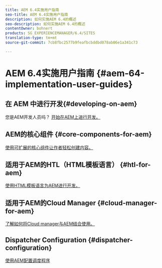 ```yaml
---
title: AEM 6.4实施用户指南
seo-title: AEM 6.4实施用户指南
description: 如何实施AEM 6.4的概述
seo-description: 如何实施AEM 6.4的概述
contentOwner: bohnert
products: SG_EXPERIENCEMANAGER/6.4/SITES
translation-type: tm+mt
source-git-commit: 7cb8fbc2577b9feafbcbddbd078ab06e1a341c73

---
```



# AEM 6.4实施用户指南 {#aem-64-implementation-user-guides}

## 在 AEM 中进行开发{#developing-on-aem}

您是AEM开发人员吗？ [开始在AEM上进行开发。](/help/sites-developing/home.md)

## AEM的核心组件 {#core-components-for-aem}

[使用可扩展的核心组件让作者轻松创建内容。](https://docs.adobe.com/content/help/en/experience-manager-core-components/using/introduction.html)

## 适用于AEM的HTL（HTML模板语言） {#htl-for-aem}

[使用HTML模板语言为AEM进行开发。](https://docs.adobe.com/content/help/en/experience-manager-htl/using/overview.html)

## 适用于AEM的Cloud Manager {#cloud-manager-for-aem}

[了解如何将Cloud manager与AEM结合使用。](https://docs.adobe.com/content/help/en/experience-manager-cloud-manager/using/introduction-to-cloud-manager.html)

## Dispatcher Configuration {#dispatcher-configuration}

[使用AEM配置调度程序](https://docs.adobe.com/content/help/en/experience-manager-dispatcher/using/dispatcher.html)
